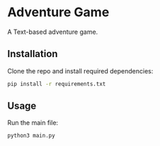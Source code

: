 # Adventure Game

A Text-based adventure game.

## Installation

Clone the repo and install required dependencies:

```bash
pip install -r requirements.txt
```

## Usage

Run the main file:

```bash
python3 main.py
```
